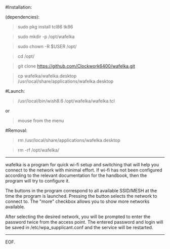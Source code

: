 
# 
#Installation:

(dependencies):
> sudo pkg install tcl86 tk86

> sudo mkdir -p /opt/wafelka

> sudo chown -R $USER /opt/

> cd /opt/

> git clone https://github.com/Clockwork6400/wafelka.git

> cp wafelka/wafelka.desktop /usr/local/share/applications/wafelka.desktop


#Launch:

> /usr/local/bin/wish8.6 /opt/wafelka/wafelka.tcl
> 
or
> mouse from the menu

#Removal:

> rm /usr/local/share/applications/wafelka.desktop

> rm -rf /opt/wafelka/

---

wafelka is a program for quick wi-fi setup and switching that will help you connect to the network with minimal effort. If wi-fi has not been configured according to the relevant documentation for the handbook, then the program will try to configure it.

The buttons in the program correspond to all available SSID/MESH at the time the program is launched. Pressing the button selects the network to connect to. The "more" checkbox allows you to show
more networks available.

After selecting the desired network, you will be prompted to enter the password twice from the access point.
The entered password and login will be saved in /etc/wpa_supplicant.conf and the service will be restarted.

---

EOF.

